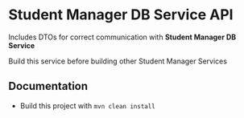 # Student Manager DB Service API

Includes DTOs for correct communication with **Student Manager DB Service**

Build this service before building other Student Manager Services

## Documentation
- Build this project with ``mvn clean install``